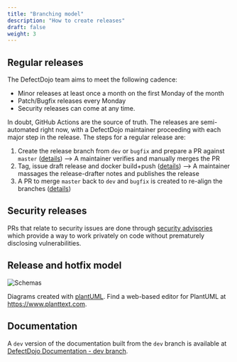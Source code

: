 ```yaml
---
title: "Branching model"
description: "How to create releases"
draft: false
weight: 3
---
```


## Regular releases

The DefectDojo team aims to meet the following cadence:

- Minor releases at least once a month on the first Monday of the month
- Patch/Bugfix releases every Monday
- Security releases can come at any time.

In doubt, GitHub Actions are the source of truth. The releases are semi-automated right now, with a DefectDojo maintainer proceeding with each major step in the release. The steps for a regular release are:
1. Create the release branch from `dev` or `bugfix` and prepare a PR against `master` ([details](https://github.com/DefectDojo/django-DefectDojo/blob/master/.github/workflows/new-release-pr.yml))
--> A maintainer verifies and manually merges the PR
1. Tag, issue draft release and docker build+push ([details](https://github.com/DefectDojo/django-DefectDojo/blob/master/.github/workflows/new-release-tag-docker.yml))
--> A maintainer massages the release-drafter notes and publishes the release
1. A PR to merge `master` back to `dev` and `bugfix` is created to re-align the branches ([details](https://github.com/DefectDojo/django-DefectDojo/blob/master/.github/workflows/new-release-master-into-dev.yml))

## Security releases
PRs that relate to security issues are done through [security advisories](https://github.com/DefectDojo/django-DefectDojo/security/advisories) which provide a way to work privately on code without prematurely disclosing vulnerabilities.

## Release and hotfix model
![Schemas](../../images/branching_model_v2.png)

Diagrams created with [plantUML](https://plantuml.com). Find a web-based editor for PlantUML at https://www.planttext.com.

## Documentation
A `dev` version of the documentation built from the `dev` branch is available at [DefectDojo Documentation - dev branch](https://documentation.defectdojo.com/dev/).


<!-- PlantUML Schema -->
<div hidden>
```
@startuml

participant "Dev Branch" as dev #LightBlue
participant "BugFix Branch" as bugfix #LightGreen
participant "Release Branch" as release #LightGoldenRodYellow
participant "Master Branch" as master #LightSalmon

== Minor Release (Monthly) ==

dev -> release: Create branch "release/2.x.0"
release -> master: Merge
note right: Official Release\n - Tag 2.x.0\n - Push 2.x.0 to DockerHub
master --> bugfix: Merge master into bugfix to realign
master --> dev: Merge master back into dev

== Patch/BugFix Release (Weekly) ==

bugfix -> release: Create branch "release/2.x.y"
release -> master: Merge
note right: Official Release\n - Tag 2.x.y\n - Push 2.x.y to DockerHub
master -> bugfix: Merge master back into bugfix to realign
master --> dev: Merge master into dev to realign

== Security Release (As Needed) ==

master -> release: Create branch "release/2.x.y"
release -> master: Merge
note right: Official Release\n - Tag 2.x.y\n - Push 2.x.y to DockerHub
master --> bugfix: Merge master into bugfix to realign
master --> dev: Merge master into dev to realign

@enduml
```
</div>
